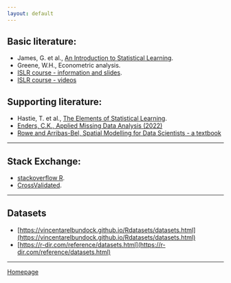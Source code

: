 ```yaml
---
layout: default
---
```


## Basic literature:

+ James, G. et al., [An Introduction to Statistical Learning](https://www.statlearning.com/).  
+ Greene, W.H., Econometric analysis.  
+ [ISLR course - information and slides](https://www.r-bloggers.com/2014/09/in-depth-introduction-to-machine-learning-in-15-hours-of-expert-videos/).  
+ [ISLR course - videos](https://www.youtube.com/@dataschool/playlists)

## Supporting literature:

+ Hastie, T. et al., [The Elements of
Statistical Learning](https://web.stanford.edu/~hastie/ElemStatLearn/).   
+ [Enders, C.K., Applied Missing Data Analysis (2022)](https://www.appliedmissingdata.com/)  
+ [Rowe and Arribas-Bel, Spatial Modelling for Data Scientists - a textbook](https://gdsl-ul.github.io/san/)  



--- 

## Stack Exchange:

+ [stackoverflow R](https://stackoverflow.com/tags/r/info).  
+ [CrossValidated](https://stats.stackexchange.com/).  

--- 


## Datasets

+ [https://vincentarelbundock.github.io/Rdatasets/datasets.html](https://vincentarelbundock.github.io/Rdatasets/datasets.html)
+ [https://r-dir.com/reference/datasets.html](https://r-dir.com/reference/datasets.html)


--- 

[Homepage](./)
